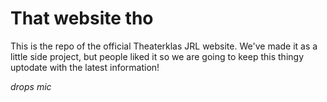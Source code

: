 # That website tho
This is the repo of the official Theaterklas JRL website. We've made it as a little side project, but people liked it so we are going to keep this thingy uptodate with the latest information! 

*drops mic*
